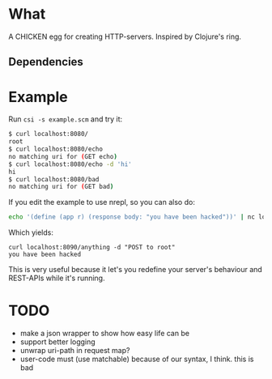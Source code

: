 
# What

A CHICKEN egg for creating HTTP-servers. Inspired by Clojure's ring.

## Dependencies



# Example

Run `csi -s example.scm` and try it:

```sh
$ curl localhost:8080/
root
$ curl localhost:8080/echo
no matching uri for (GET echo)
$ curl localhost:8080/echo -d 'hi'
hi
$ curl localhost:8080/bad
no matching uri for (GET bad)
```

If you edit the example to use nrepl, so you can also do:

```sh
echo '(define (app r) (response body: "you have been hacked"))' | nc localhost 1234
```

Which yields:


```
curl localhost:8090/anything -d "POST to root"
you have been hacked
```

This is very useful because it let's you redefine your server's
behaviour and REST-APIs while it's running.

# TODO

- make a json wrapper to show how easy life can be
- support better logging
- unwrap uri-path in request map? 
- user-code must (use matchable) because of our syntax, I think. this is bad
